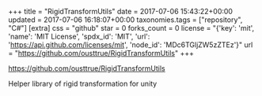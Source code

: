 +++
title = "RigidTransformUtils"
date = 2017-07-06 15:43:22+00:00
updated = 2017-07-06 16:18:07+00:00
taxonomies.tags = ["repository", "C#"]
[extra]
css = "github"
star = 0
forks_count = 0
license = "{'key': 'mit', 'name': 'MIT License', 'spdx_id': 'MIT', 'url': 'https://api.github.com/licenses/mit', 'node_id': 'MDc6TGljZW5zZTEz'}"
url = "https://github.com/ousttrue/RigidTransformUtils"
+++

<https://github.com/ousttrue/RigidTransformUtils>

 Helper library of rigid transformation for unity
